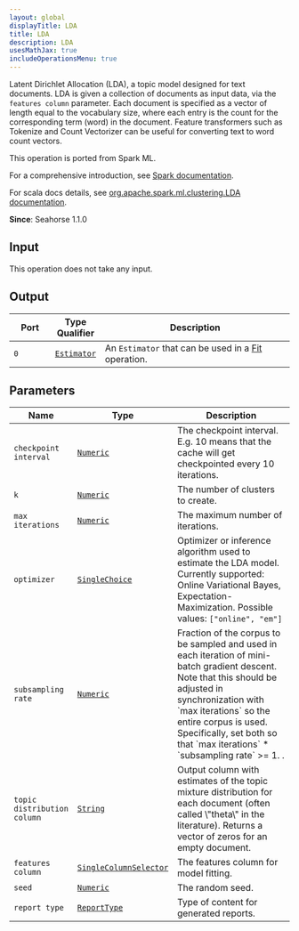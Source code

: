 ```yaml
---
layout: global
displayTitle: LDA
title: LDA
description: LDA
usesMathJax: true
includeOperationsMenu: true
---
```

Latent Dirichlet Allocation (LDA), a topic model designed for text documents. LDA is given a
collection of documents as input data, via the `features column` parameter. Each document is
specified as a vector of length equal to the vocabulary size, where each entry is the count
for the corresponding term (word) in the document. Feature transformers such as Tokenize and
Count Vectorizer can be useful for converting text to word count vectors.

This operation is ported from Spark ML.


For a comprehensive introduction, see
<a target="_blank" href="https://spark.apache.org/docs/2.0.0/ml-clustering.html#latent-dirichlet-allocation-lda">Spark documentation</a>.


For scala docs details, see
<a target="_blank" href="https://spark.apache.org/docs/2.0.0/api/scala/index.html#org.apache.spark.ml.clustering.LDA">org.apache.spark.ml.clustering.LDA documentation</a>.

**Since**: Seahorse 1.1.0

## Input

This operation does not take any input.

## Output


<table>
<thead>
<tr>
<th style="width:15%">Port</th>
<th style="width:15%">Type Qualifier</th>
<th style="width:70%">Description</th>
</tr>
</thead>
<tbody>
    <tr><td><code>0</code></td><td><code><a href="../classes/estimator.html">Estimator</a></code></td><td>An <code>Estimator</code> that can be used in a <a href="fit.html">Fit</a> operation.</td></tr>
</tbody>
</table>


## Parameters


<table class="table">
<thead>
<tr>
<th style="width:15%">Name</th>
<th style="width:15%">Type</th>
<th style="width:70%">Description</th>
</tr>
</thead>
<tbody>

<tr>
<td><code>checkpoint interval</code></td>
<td><code><a href="../parameter_types.html#numeric">Numeric</a></code></td>
<td>The checkpoint interval. E.g. 10 means that the cache will get checkpointed
every 10 iterations.</td>
</tr>

<tr>
<td><code>k</code></td>
<td><code><a href="../parameter_types.html#numeric">Numeric</a></code></td>
<td>The number of clusters to create.</td>
</tr>

<tr>
<td><code>max iterations</code></td>
<td><code><a href="../parameter_types.html#numeric">Numeric</a></code></td>
<td>The maximum number of iterations.</td>
</tr>

<tr>
<td><code>optimizer</code></td>
<td><code><a href="../parameter_types.html#single-choice">SingleChoice</a></code></td>
<td>Optimizer or inference algorithm used to estimate the LDA model. Currently supported:
Online Variational Bayes, Expectation-Maximization. Possible values: <code>["online", "em"]</code></td>
</tr>

<tr>
<td><code>subsampling rate</code></td>
<td><code><a href="../parameter_types.html#numeric">Numeric</a></code></td>
<td>Fraction of the corpus to be sampled and used in each iteration of mini-batch gradient
descent. Note that this should be adjusted in synchronization with `max iterations` so the
entire corpus is used. Specifically, set both so that `max iterations` * `subsampling rate`
>= 1.
.</td>
</tr>

<tr>
<td><code>topic distribution column</code></td>
<td><code><a href="../parameter_types.html#string">String</a></code></td>
<td>Output column with estimates of the topic mixture distribution for each document
(often called \"theta\" in the literature). Returns a vector of zeros for
an empty document.</td>
</tr>

<tr>
<td><code>features column</code></td>
<td><code><a href="../parameter_types.html#single-column-selector">SingleColumnSelector</a></code></td>
<td>The features column for model fitting.</td>
</tr>

<tr>
<td><code>seed</code></td>
<td><code><a href="../parameter_types.html#numeric">Numeric</a></code></td>
<td>The random seed.</td>
</tr>

<tr>
<td><code>report type</code></td>
<td><code><a href="../parameter_types.html#report-type">ReportType</a></code></td>
<td>Type of content for generated reports.</td>
</tr>

</tbody>
</table>

